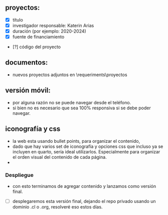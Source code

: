## proyectos:

- [x] título
- [x] investigador responsable: Katerin Arias
- [x] duración (por ejemplo: 2020-2024)
- [x] fuente de financiamiento
- [?] código del proyecto

## documentos:

- nuevos proyectos adjuntos en \requeriments\proyectos

## versión móvil:

- por alguna razón no se puede navegar desde el teléfono. 
- si bien no es necesario que sea 100% responsiva si se debe poder navegar.


## iconografía y css

- la web esta usando bullet points, para organizar el contenido, 
- dado que hay varios set de iconografía y opciones css que incluso ya se incluyen en quarto, sería ideal utilizarlos. Especialmente para organizar el orden visual del contenido de cada página.
- 

### Despliegue
- con esto terminamos de agregar contenido y lanzamos como versión final.
- [ ] desplegaremos esta versión final, dejando el repo privado usando un dominio .cl o .org, resolveré eso estos días.